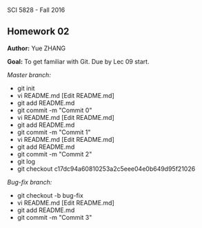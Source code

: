 SCI 5828 - Fall 2016

## Homework 02

**Author:** Yue ZHANG

**Goal:** To get familiar with Git. Due by Lec 09 start.

*Master branch:*

- git init
- vi README.md [Edit README.md]
- git add README.md
- git commit -m "Commit 0"
- vi README.md [Edit README.md]
- git add README.md
- git commit -m "Commit 1"
- vi README.md [Edit README.md]
- git add README.md
- git commit -m "Commit 2"
- git log
- git checkout c17dc94a60810253a2c5eee04e0b649d95f21026

*Bug-fix branch:*

- git checkout -b bug-fix
- vi README.md [Edit README.md]
- git add README.md
- git commit -m "Commit 3"
